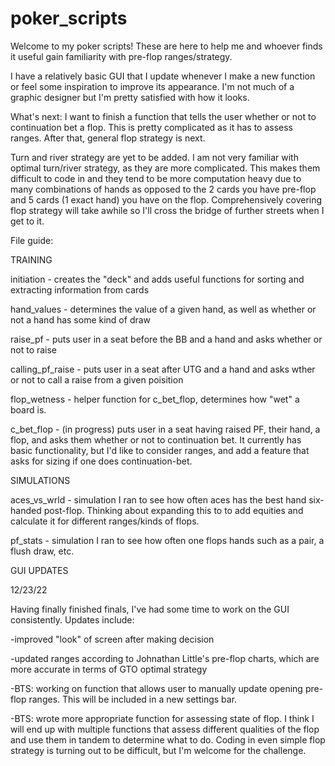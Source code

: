 # poker_scripts

Welcome to my poker scripts! These are here to help me and whoever finds it useful gain familiarity with pre-flop
ranges/strategy.

I have a relatively basic GUI that I update whenever I make a new function or feel some inspiration to improve its 
appearance. I'm not much of a graphic designer but I'm pretty satisfied with how it looks.

What's next: I want to finish a function that tells the user whether or not to continuation bet a flop. This
is pretty complicated as it has to assess ranges. After that, general flop strategy is next.

Turn and river strategy are yet to be added. I am not very familiar with optimal turn/river strategy, as they are more 
complicated. This makes them difficult to code in and they tend to be more computation heavy due to many combinations 
of hands as opposed to the 2 cards you have pre-flop and 5 cards (1 exact hand) you have on the flop. Comprehensively 
covering flop strategy will take awhile so I'll cross the bridge of further streets when I get to it.

File guide:


TRAINING


initiation - creates the "deck" and adds useful functions for sorting and extracting information from cards

hand_values - determines the value of a given hand, as well as whether or not a hand has some kind of draw

raise_pf - puts user in a seat before the BB and a hand and asks whether or not to raise

calling_pf_raise - puts user in a seat after UTG and a hand and asks wther or not to call a raise from
a given poisition

flop_wetness - helper function for c_bet_flop, determines how "wet" a board is.

c_bet_flop - (in progress) puts user in a seat having raised PF, their hand, a flop, and asks them whether
or not to continuation bet. It currently has basic functionality, but I'd like to consider ranges, and add
a feature that asks for sizing if one does continuation-bet.


SIMULATIONS


aces_vs_wrld - simulation I ran to see how often aces has the best hand six-handed post-flop. Thinking about
expanding this to to add equities and calculate it for different ranges/kinds of flops.

pf_stats - simulation I ran to see how often one flops hands such as a pair, a flush draw, etc.


GUI UPDATES


12/23/22

Having finally finished finals, I've had some time to work on the GUI consistently. Updates include:

-improved "look" of screen after making decision

-updated ranges according to Johnathan Little's pre-flop charts, which are more accurate in terms of GTO optimal strategy

-BTS: working on function that allows user to manually update opening pre-flop ranges. This will be included in a new settings bar.

-BTS: wrote more appropriate function for assessing state of flop. I think I will end up with multiple functions that assess 
different qualities of the flop and use them in tandem to determine what to do. Coding in even simple flop strategy is turning out to be 
difficult, but I'm welcome for the challenge.

